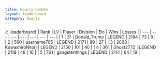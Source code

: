 ```yaml
---
title: Hourly Update
layout: leaderboard
category: hourly
---
```


{: .leaderboard}
| Rank | LV | Player | Division | Elo | Wins | Losses |
| --- | --- | --- | --- | --- | --- | --- |
| <span data-change="0">1</span> | 31 | <span title="ID: 515520">Donald_Trump</span> | LEGEND | <span data-change="0">2184</span> | <span data-change="0">73</span> | <span data-change="0">8</span> |
| <span data-change="0">2</span> | 560 | <span title="ID: 188640">username765</span> | LEGEND | <span data-change="0">2171</span> | <span data-change="0">89</span> | <span data-change="0">27</span> |
| <span data-change="0">3</span> | 2068 | <span title="ID: 164871">KawashiroNitori</span> | LEGEND | <span data-change="-14">2150</span> | <span data-change="0">101</span> | <span data-change="1">40</span> |
| <span data-change="0">4</span> | 361 | <span title="ID: 336637">Ghost2772</span> | LEGEND | <span data-change="0">2118</span> | <span data-change="0">48</span> | <span data-change="0">16</span> |
| <span data-change="0">5</span> | 761 | <span title="ID: 92077">gangsterthings</span> | LEGEND | <span data-change="0">2114</span> | <span data-change="0">64</span> | <span data-change="0">19</span> |